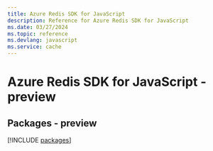 ```yaml
---
title: Azure Redis SDK for JavaScript
description: Reference for Azure Redis SDK for JavaScript
ms.date: 03/27/2024
ms.topic: reference
ms.devlang: javascript
ms.service: cache
---
```

# Azure Redis SDK for JavaScript - preview
## Packages - preview
[!INCLUDE [packages](redis-index.md)]